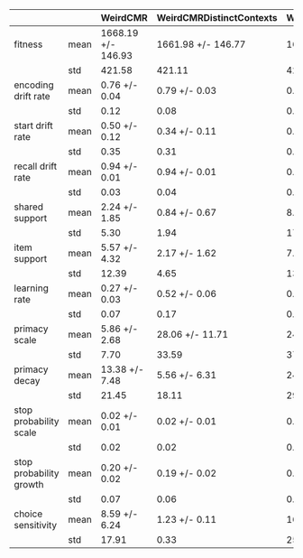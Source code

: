 | | | WeirdCMR | WeirdCMRDistinctContexts | WeirdPositionalCMR |
|---|---|---|---|---|
| fitness | mean | 1668.19 +/- 146.93 | 1661.98 +/- 146.77 | 1661.01 +/- 147.02 |
| | std | 421.58 | 421.11 | 421.82 |
| encoding drift rate | mean | 0.76 +/- 0.04 | 0.79 +/- 0.03 | 0.70 +/- 0.05 |
| | std | 0.12 | 0.08 | 0.15 |
| start drift rate | mean | 0.50 +/- 0.12 | 0.34 +/- 0.11 | 0.45 +/- 0.11 |
| | std | 0.35 | 0.31 | 0.30 |
| recall drift rate | mean | 0.94 +/- 0.01 | 0.94 +/- 0.01 | 0.91 +/- 0.04 |
| | std | 0.03 | 0.04 | 0.12 |
| shared support | mean | 2.24 +/- 1.85 | 0.84 +/- 0.67 | 8.42 +/- 6.06 |
| | std | 5.30 | 1.94 | 17.39 |
| item support | mean | 5.57 +/- 4.32 | 2.17 +/- 1.62 | 7.64 +/- 4.60 |
| | std | 12.39 | 4.65 | 13.21 |
| learning rate | mean | 0.27 +/- 0.03 | 0.52 +/- 0.06 | 0.59 +/- 0.06 |
| | std | 0.07 | 0.17 | 0.16 |
| primacy scale | mean | 5.86 +/- 2.68 | 28.06 +/- 11.71 | 24.42 +/- 12.93 |
| | std | 7.70 | 33.59 | 37.11 |
| primacy decay | mean | 13.38 +/- 7.48 | 5.56 +/- 6.31 | 24.13 +/- 10.34 |
| | std | 21.45 | 18.11 | 29.67 |
| stop probability scale | mean | 0.02 +/- 0.01 | 0.02 +/- 0.01 | 0.02 +/- 0.01 |
| | std | 0.02 | 0.02 | 0.02 |
| stop probability growth | mean | 0.20 +/- 0.02 | 0.19 +/- 0.02 | 0.19 +/- 0.02 |
| | std | 0.07 | 0.06 | 0.06 |
| choice sensitivity | mean | 8.59 +/- 6.24 | 1.23 +/- 0.11 | 16.06 +/- 9.03 |
| | std | 17.91 | 0.33 | 25.92 |
